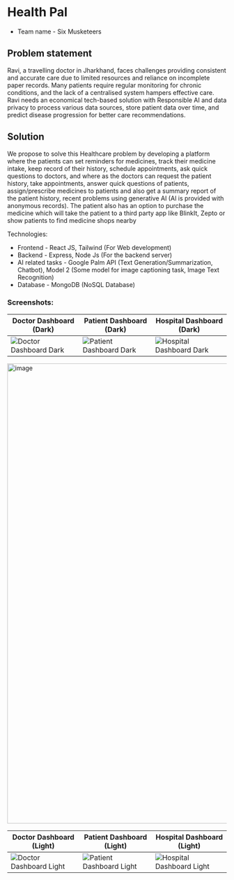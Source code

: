 # Health Pal
- Team name - Six Musketeers

## Problem statement
Ravi, a travelling doctor in Jharkhand, faces challenges providing consistent and accurate care
due to limited resources and reliance on incomplete paper records. Many patients require
regular monitoring for chronic conditions, and the lack of a centralised system hampers effective
care. Ravi needs an economical tech-based solution with Responsible AI and data privacy to
process various data sources, store patient data over time, and predict disease progression for
better care recommendations.

## Solution
We propose to solve this Healthcare problem by developing a platform where the patients can
set reminders for medicines, track their medicine intake, keep record of their history, schedule
appointments, ask quick questions to doctors, and where as the doctors can request the patient
history, take appointments, answer quick questions of patients, assign/prescribe medicines to
patients and also get a summary report of the patient history, recent problems using generative
AI (AI is provided with anonymous records). The patient also has an option to purchase the
medicine which will take the patient to a third party app like BlinkIt, Zepto or show patients to
find medicine shops nearby

Technologies:
- Frontend - React JS, Tailwind (For Web development)
- Backend - Express, Node Js (For the backend server)
- AI related tasks - Google Palm API (Text Generation/Summarization, Chatbot), Model 2 (Some model for image captioning task, Image Text Recognition)
- Database - MongoDB (NoSQL Database)

### Screenshots:


| Doctor Dashboard (Dark) | Patient Dashboard (Dark) | Hospital Dashboard (Dark) |
|--------------------------|--------------------------|----------------------------|
| ![Doctor Dashboard Dark](https://github.com/user-attachments/assets/b4fabf6d-c540-4208-9f99-10b74f1b31b9) | ![Patient Dashboard Dark](https://github.com/user-attachments/assets/9848a287-0fe9-4885-8b46-07335c2a543e) | ![Hospital Dashboard Dark](https://github.com/user-attachments/assets/f10035cb-52ef-4666-b47a-2709fe5ca193) | 

<img width="1910" height="1054" alt="image" src="https://github.com/user-attachments/assets/8c8590ec-5b6e-430d-bab6-04ade37e5d24" />


| Doctor Dashboard (Light) | Patient Dashboard (Light) | Hospital Dashboard (Light) |
|---------------------------|---------------------------|-----------------------------|
| ![Doctor Dashboard Light](https://github.com/user-attachments/assets/3f0ced23-aa07-4eb6-9985-414132d70acc) | ![Patient Dashboard Light](https://github.com/user-attachments/assets/4094d58a-e9b4-4f50-8993-54cd8eba2373) | ![Hospital Dashboard Light](https://github.com/user-attachments/assets/37aea1ed-f0da-4436-a675-ead22438d2b0) |
